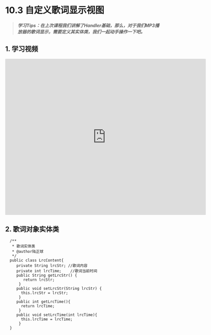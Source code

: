 # 10.3 自定义歌词显示视图

>##### 学习Tips：在上次课程我们讲解了Handler基础，那么，对于我们MP3播放器的歌词显示，需要定义其实体类，我们一起动手操作一下吧。

## 1. 学习视频

<iframe frameborder="0" width="640" height="498" src="https://v.qq.com/iframe/player.html?vid=z0180bhmznp&tiny=0&auto=0" allowfullscreen></iframe>

## 2. 歌词对象实体类

```
  /**
   * 歌词实体类
   * @author陆正球
   */
  public class LrcContent{
     private String lrcStr; //歌词内容 
     private int lrcTime;    //歌词当前时间
     public String getLrcStr() {
        return lrcStr;
      }
     public void setLrcStr(String lrcStr) {
       this.lrcStr = lrcStr;
      }
     public int getLrcTime(){
       return lrcTime;
      }
     public void setLrcTime(int lrcTime){
       this.lrcTime = lrcTime;
      } 
  }
```